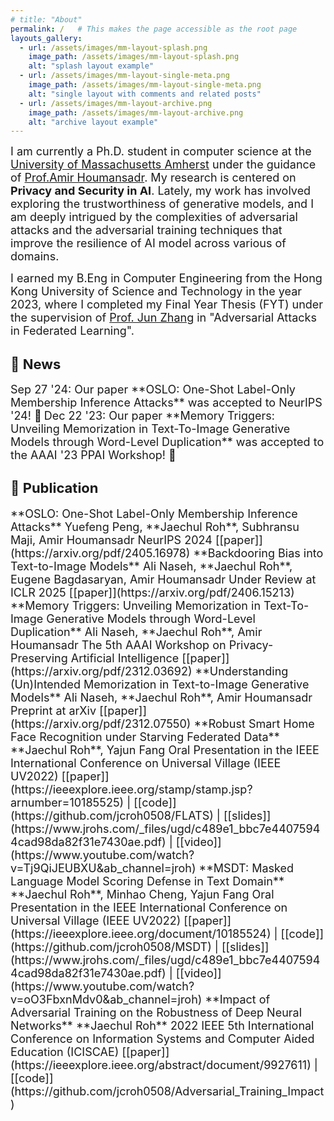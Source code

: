 ```yaml
---
# title: "About"
permalink: /   # This makes the page accessible as the root page
layouts_gallery:
  - url: /assets/images/mm-layout-splash.png
    image_path: /assets/images/mm-layout-splash.png
    alt: "splash layout example"
  - url: /assets/images/mm-layout-single-meta.png
    image_path: /assets/images/mm-layout-single-meta.png
    alt: "single layout with comments and related posts"
  - url: /assets/images/mm-layout-archive.png
    image_path: /assets/images/mm-layout-archive.png
    alt: "archive layout example"
---
```


<span style="font-size: 18px;"> I am currently a Ph.D. student in computer science at the <a href="https://www.cics.umass.edu/" target="_black">University of Massachusetts Amherst</a> under the guidance of <a href="https://people.cs.umass.edu/~amir/" target="_blank">Prof.Amir Houmansadr</a>. My research is centered on **Privacy and Security in AI**. Lately, my work has involved exploring the trustworthiness of generative models, and I am deeply intrigued by the complexities of adversarial attacks and the adversarial training techniques that improve the resilience of AI model across various of domains.</span>

<span style="font-size: 18px;"> I earned my B.Eng in Computer Engineering from the Hong Kong University of Science and Technology in the year 2023, where I completed my Final Year Thesis (FYT) under the supervision of <a href="https://eejzhang.people.ust.hk/" target="_black">Prof. Jun Zhang</a> in "Adversarial Attacks in Federated Learning".</span>

## <span style="font-size: 22px;">📣 News</span>

<span style="font-size: 18px;">
Sep 27 '24: Our paper **OSLO: One-Shot Label-Only Membership Inference Attacks** was accepted to NeurIPS '24! 🎉</span>

<span style="font-size: 18px;">
Dec 22 '23: Our paper **Memory Triggers: Unveiling Memorization in Text-To-Image Generative Models through Word-Level Duplication** was accepted to the  AAAI '23 PPAI Workshop! 🎉</span>

## <span style="font-size: 22px;">📝 Publication</span>

<span style="font-size: 18px;">
**OSLO: One-Shot Label-Only Membership Inference Attacks**  
   Yuefeng Peng, **Jaechul Roh**, Subhransu Maji, Amir Houmansadr  
   NeurIPS 2024  
   [[paper]](https://arxiv.org/pdf/2405.16978)
   </span>

<span style="font-size: 18px;">
**Backdooring Bias into Text-to-Image Models**  
   Ali Naseh, **Jaechul Roh**, Eugene Bagdasaryan, Amir Houmansadr  
   Under Review at ICLR 2025  
   [[paper]](https://arxiv.org/pdf/2406.15213)
   </span>

<span style="font-size: 18px;">
**Memory Triggers: Unveiling Memorization in Text-To-Image Generative Models through Word-Level Duplication**  
   Ali Naseh, **Jaechul Roh**, Amir Houmansadr  
   The 5th AAAI Workshop on Privacy-Preserving Artificial Intelligence  
   [[paper]](https://arxiv.org/pdf/2312.03692)
   </span>

<span style="font-size: 18px;">
**Understanding (Un)Intended Memorization in Text-to-Image Generative Models**  
   Ali Naseh, **Jaechul Roh**, Amir Houmansadr  
   Preprint at arXiv  
   [[paper]](https://arxiv.org/pdf/2312.07550)
   </span>

<span style="font-size: 18px;">
**Robust Smart Home Face Recognition under Starving Federated Data**  
   **Jaechul Roh**, Yajun Fang  
   Oral Presentation in the IEEE International Conference on Universal Village (IEEE UV2022)  
   [[paper]](https://ieeexplore.ieee.org/stamp/stamp.jsp?arnumber=10185525) | [[code]](https://github.com/jcroh0508/FLATS) | [[slides]](https://www.jrohs.com/_files/ugd/c489e1_bbc7e44075944cad98da82f31e7430ae.pdf) | [[video]](https://www.youtube.com/watch?v=Tj9QiJEUBXU&ab_channel=jroh)
   </span>

<span style="font-size: 18px;">
**MSDT: Masked Language Model Scoring Defense in Text Domain**  
   **Jaechul Roh**, Minhao Cheng, Yajun Fang  
   Oral Presentation in the IEEE International Conference on Universal Village (IEEE UV2022)  
   [[paper]](https://ieeexplore.ieee.org/document/10185524) | [[code]](https://github.com/jcroh0508/MSDT) | [[slides]](https://www.jrohs.com/_files/ugd/c489e1_bbc7e44075944cad98da82f31e7430ae.pdf) | [[video]](https://www.youtube.com/watch?v=oO3FbxnMdv0&ab_channel=jroh)
   </span>

<span style="font-size: 18px;">
**Impact of Adversarial Training on the Robustness of Deep Neural Networks**  
   **Jaechul Roh**  
   2022 IEEE 5th International Conference on Information Systems and Computer Aided Education (ICISCAE)  
   [[paper]](https://ieeexplore.ieee.org/abstract/document/9927611) | [[code]](https://github.com/jcroh0508/Adversarial_Training_Impact)
   </span>